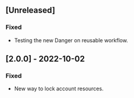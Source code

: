 ## [Unreleased]

### Fixed
- Testing the new Danger on reusable workflow.

## [2.0.0] - 2022-10-02

### Fixed
- New way to lock account resources.
